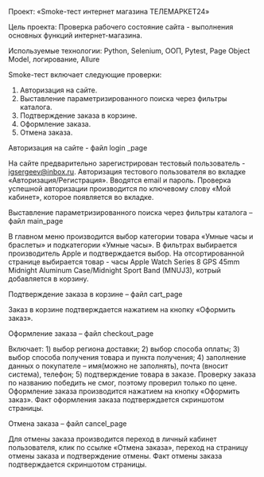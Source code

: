 Проект: «Smoke-тест интернет магазина ТЕЛЕМАРКЕТ24»

Цель проекта: Проверка рабочего состояние сайта - выполнения основных функций интернет-магазина.

Используемые технологии: Python, Selenium, ООП, Pytest, Page Object Model, логирование, Allure

Smoke-тест включает следующие проверки:
1. Авторизация на сайте.
2. Выставление параметризированного поиска через фильтры каталога.
3. Подтверждение заказа в корзине.
4. Оформление заказа.
5. Отмена заказа.

 Авторизация на сайте - файл  login _page
 
На сайте предварительно зарегистрирован тестовый пользователь - igsergeev@inbox.ru. Авторизация тестового пользователя во вкладке «Авторизация/Регистрация». Вводятся email и пароль. Проверка успешной авторизации производится по ключевому слову «Мой кабинет», которое появляется во вкладке.

Выставление параметризированного поиска через фильтры каталога – файл main_page

В главном меню производится выбор категории товара «Умные часы и браслеты» и подкатегории «Умные часы». В фильтрах выбирается производитель Apple и подтверждается выбор. На отсортированной странице выбирается товар -  часы Apple Watch Series 8 GPS 45mm Midnight  Aluminum Case/Midnight Sport Band (MNUJ3), котрый добавляется в корзину.

Подтверждение заказа в корзине – файл cart_page

Заказ в корзине подтверждается нажатием на кнопку «Оформить заказ».

Оформление заказа – файл checkout_page

Включает: 1) выбор региона доставки; 2) выбор способа оплаты; 3) выбор способа получения товара и пункта получения; 4) заполнение данных о покупателе – имя(можно не заполнять), почта (вносит система), телефон; 5) подтверждение товара в заказе. Проверку заказа по названию победить не смог, поэтому проверил только по цене. Оформление заказа производится нажатием на кнопку «Оформить заказ». Факт оформления заказа подтверждается скриншотом страницы.

Отмена заказа – файл cancel_page

Для отмены заказа производится переход в личный кабинет пользователя, клик по ссылке «Отмена заказа», переход на страницу отмены заказа и подтверждение отмены. Факт отмены заказа подтверждается скриншотом страницы.
